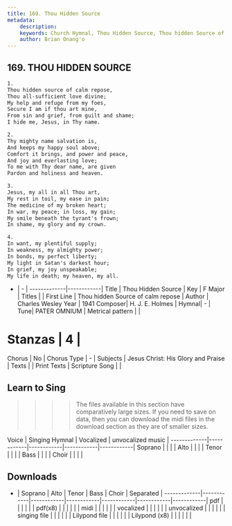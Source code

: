 ```yaml
---
title: 169. Thou Hidden Source
metadata:
    description: 
    keywords: Church Hymnal, Thou Hidden Source, Thou hidden Source of calm repose, 
    author: Brian Onang'o
---
```



## 169. THOU HIDDEN SOURCE

```txt
1.
Thou hidden source of calm repose, 
Thou all-sufficient love divine; 
My help and refuge from my foes, 
Secure I am if thou art mine, 
From sin and grief, from guilt and shame; 
I hide me, Jesus, in Thy name. 

2.
Thy mighty name salvation is, 
And keeps my happy soul above; 
Comfort it brings, and power and peace, 
And joy and everlasting love; 
To me with Thy dear name, are given 
Pardon and holiness and heaven. 

3.
Jesus, my all in all Thou art, 
My rest in toil, my ease in pain; 
The medicine of my broken heart; 
In war, my peace; in loss, my gain; 
My smile beneath the tyrant's frown; 
In shame, my glory and my crown. 

4.
In want, my plentiful supply; 
In weakness, my almighty power; 
In bonds, my perfect liberty; 
My light in Satan's darkest hour; 
In grief, my joy unspeakable; 
My life in death; my heaven, my all.

```

- |   -  |
-------------|------------|
Title | Thou Hidden Source |
Key | F Major |
Titles |  |
First Line | Thou hidden Source of calm repose |
Author | Charles Wesley
Year | 1941
Composer| H. J. E. Holmes |
Hymnal|  - |
Tune| PATER OMNIUM |
Metrical pattern | |
# Stanzas | 4 |
Chorus | No |
Chorus Type | - |
Subjects | Jesus Christ: His Glory and Praise |
Texts |  |
Print Texts | 
Scripture Song |  |
  
## Learn to Sing

>>>> The files available in this section have comparatively large sizes. If you need to save on data, then you can download the midi files in the download section as they are of smaller sizes.

Voice |  Singing Hymnal | Vocalized | unvocalized music |
-------------|------------|------------|------------|------------|
Soprano | | | |
Alto | | | |
Tenor | | | |
Bass | | | |
Choir | | | |

## Downloads

- |  Soprano | Alto | Tenor | Bass | Choir | Separated |
-------------|------------|------------|------------|------------|------------|------------|
pdf | | | | | |
pdf(x8) | | | | | |
midi | | | | | |
vocalized | | | | | |
unvocalized | | | | | |
singing file | | | | | |
Lilypond file | | | | | |
Lilypond (x8) | | | | | |
  
